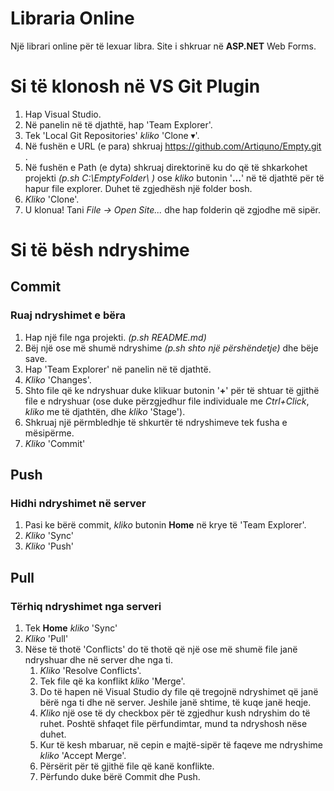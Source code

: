 # Libraria Online
Një librari online për të lexuar libra. Site i shkruar në **ASP.NET** Web Forms.

# Si të klonosh në VS Git Plugin

1. Hap Visual Studio.
2. Në panelin në të djathtë, hap 'Team Explorer'.
3. Tek 'Local Git Repositories' *kliko* 'Clone &#9662;'.
4. Në fushën e URL (e para) shkruaj https://github.com/Artiquno/Empty.git .
5. Në fushën e Path (e dyta) shkruaj direktorinë ku do që të shkarkohet projekti *(p.sh C:\EmptyFolder\ )* ose *kliko* butonin&nbsp;'**...**' në të djathtë për të hapur file explorer. Duhet të zgjedhësh një folder bosh.
6. *Kliko* 'Clone'.
7. U klonua! Tani *File -> Open Site...* dhe hap folderin që zgjodhe më sipër.

# Si të bësh ndryshime

## Commit
### Ruaj ndryshimet e bëra

1. Hap një file nga projekti. *(p.sh README.md)*
2. Bëj një ose më shumë ndryshime *(p.sh shto një përshëndetje)* dhe bëje save.
3. Hap 'Team Explorer' në panelin në të djathtë.
4. *Kliko* 'Changes'.
5. Shto file që ke ndryshuar duke klikuar butonin '**+**' për të shtuar të gjithë file e ndryshuar (ose duke përzgjedhur file individuale me *Ctrl+Click*, *kliko* me të djathtën, dhe *kliko* 'Stage').
6. Shkruaj një përmbledhje të shkurtër të ndryshimeve tek fusha e mësipërme.
7. *Kliko* 'Commit'

## Push
### Hidhi ndryshimet në server

1. Pasi ke bërë commit, *kliko* butonin **Home** në krye të 'Team Explorer'.
2. *Kliko* 'Sync'
3. *Kliko* 'Push'

## Pull
### Tërhiq ndryshimet nga serveri

1. Tek **Home** *kliko* 'Sync'
2. *Kliko* 'Pull'
3. Nëse të thotë 'Conflicts' do të thotë që një ose më shumë file janë ndryshuar dhe në server dhe nga ti.
    1. *Kliko* 'Resolve Conflicts'.
    2. Tek file që ka konflikt *kliko* 'Merge'.
    3. Do të hapen në Visual Studio dy file që tregojnë ndryshimet që janë bërë nga ti dhe në server. Jeshile janë shtime, të kuqe janë heqje.
    4. *Kliko* një ose të dy checkbox për të zgjedhur kush ndryshim do të ruhet. Poshtë shfaqet file përfundimtar, mund ta ndryshosh nëse duhet.
    5. Kur të kesh mbaruar, në cepin e majtë-sipër të faqeve me ndryshime *kliko* 'Accept Merge'.
    6. Përsërit për të gjithë file që kanë konflikte.
    7. Përfundo duke bërë Commit dhe Push.
